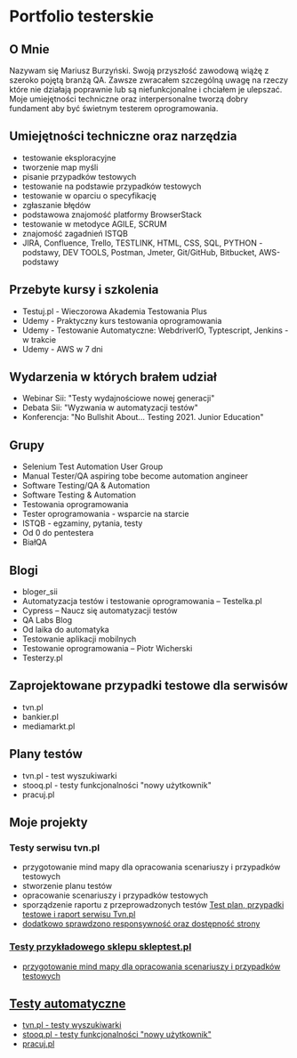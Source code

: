 # Portfolio testerskie
## O Mnie
Nazywam się Mariusz Burzyński. Swoją przyszłość zawodową wiążę z szeroko pojętą branżą QA. Zawsze zwracałem szczególną uwagę na rzeczy które nie działają poprawnie lub są niefunkcjonalne i chciałem je ulepszać. Moje umiejętności techniczne oraz interpersonalne tworzą dobry fundament aby być świetnym testerem oprogramowania.

## Umiejętności techniczne oraz narzędzia
- testowanie eksploracyjne
- tworzenie map myśli
- pisanie przypadków testowych
- testowanie na podstawie przypadków testowych
- testowanie w oparciu o specyfikację  
- zgłaszanie błędów
- podstawowa znajomość platformy BrowserStack
- testowanie w metodyce AGILE, SCRUM
- znajomość zagadnień ISTQB
- JIRA, Confluence, Trello, TESTLINK, HTML, CSS, SQL, PYTHON -podstawy, DEV TOOLS, Postman, Jmeter, Git/GitHub, Bitbucket, AWS-podstawy

## Przebyte kursy i szkolenia
- Testuj.pl - Wieczorowa Akademia Testowania Plus
- Udemy - Praktyczny kurs testowania oprogramowania
- Udemy - Testowanie Automatyczne: WebdriverIO, Typtescript, Jenkins - w trakcie
- Udemy - AWS w 7 dni

## Wydarzenia w których brałem udział
- Webinar Sii: "Testy wydajnościowe nowej generacji"
- Debata Sii: "Wyzwania w automatyzacji testów"
- Konferencja: "No Bullshit About... Testing 2021. Junior Education"

## Grupy
- Selenium Test Automation User Group
- Manual Tester/QA aspiring tobe become automation angineer
- Software Testing/QA & Automation
- Software Testing & Automation
- Testowania oprogramowania
- Tester oprogramowania - wsparcie na starcie
- ISTQB - egzaminy, pytania, testy
- Od 0 do pentestera
- BiałQA

## Blogi
- bloger_sii
- Automatyzacja testów i testowanie oprogramowania – Testelka.pl
- Cypress – Naucz się automatyzacji testów
- QA Labs Blog
- Od laika do automatyka
- Testowanie aplikacji mobilnych
- Testowanie oprogramowania – Piotr Wicherski
- Testerzy.pl

## Zaprojektowane przypadki testowe dla serwisów
 - tvn.pl
 - bankier.pl
 - mediamarkt.pl

## Plany testów
 - tvn.pl - test wyszukiwarki
 - stooq.pl - testy funkcjonalności "nowy użytkownik"
 - pracuj.pl

## Moje projekty
### Testy serwisu tvn.pl
 - przygotowanie mind mapy dla opracowania scenariuszy i przypadków testowych
 - stworzenie planu testów 
 - opracowanie scenariuszy i przypadków testowych
 - sporządzenie raportu z przeprowadzonych testów
 <a href="https://drive.google.com/file/d/1cbbarbwJbNRnmFX_6NiTTwJwjShH_nzs/view?usp=sharing">Test plan, przypadki testowe i raport serwisu Tvn.pl
 - dodatkowo sprawdzono responsywność oraz dostępność strony
 

 ### Testy przykładowego sklepu skleptest.pl
 - przygotowanie mind mapy dla opracowania scenariuszy i przypadków testowych

## Testy automatyczne
 - tvn.pl - testy wyszukiwarki 
 - stooq.pl - testy funkcjonalności "nowy użytkownik"
 - pracuj.pl